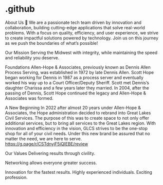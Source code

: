 # .github
About Us 🚀
We are a passionate tech team driven by innovation and collaboration, building cutting-edge applications that solve real-world problems. With a focus on quality, efficiency, and user experience, we strive to create impactful solutions powered by technology. Join us on this journey as we push the boundaries of what’s possible!


Our Mission
Serving the Midwest with integrity, while maintaining the speed and reliability you deserve.

Foundations
Allen-Hope & Associates, previously known as Dennis Allen Process Serving, was established in 1972 by late Dennis Allen.  Scott Hope began working for Dennis in 1987 as a process server and eventually worked his way up to a Court Officer/Deputy Sheriff.  Scott met Dennis’s daughter Charissa and a few years later they married.  In 2004, after the passing of Dennis, Scott Hope continued the legacy and Allen-Hope & Associates was formed.  

A New Beginning
In 2022 after almost 20 years under Allen-Hope & Associates, the Hope administration decided to rebrand into Great Lakes Civil Services. The purpose of this was to create space to not only offer additional services, but to bring all services to the Great Lakes region. With innovation and efficiency in the vision, GLCS strives to be the one-stop shop for all of your civil needs. Under this new brand be assured that no matter the need, we are here to serve. https://g.page/r/CSTdnyjF5iQIEBE/review

Our Values
Delivering results through civility.

Networking allows everyone greater success.

Innovation for the fastest results.
Highly experienced individuals.
Exciting profession.
